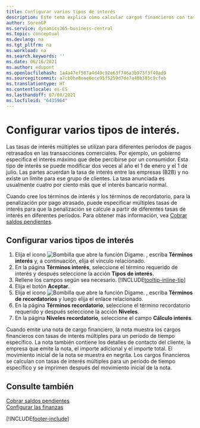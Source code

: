 ```yaml
---
title: Configurar varios tipos de interés
description: Este tema explica cómo calcular cargos financieros con tasas de interés múltiples para un período específico.
author: SorenGP
ms.service: dynamics365-business-central
ms.topic: conceptual
ms.devlang: na
ms.tgt_pltfrm: na
ms.workload: na
ms.search.keywords: ''
ms.date: 06/16/2021
ms.author: edupont
ms.openlocfilehash: 1a4a47ef587a4d49c92e63f746a3b973f3f40ad9
ms.sourcegitcommit: a7cb0be8eae6ece95f5259d7de7a48b385c9cfeb
ms.translationtype: HT
ms.contentlocale: es-ES
ms.lasthandoff: 07/08/2021
ms.locfileid: "6435964"
---
```

# <a name="set-up-multiple-interest-rates"></a>Configurar varios tipos de interés.
Las tasas de interés múltiples se utilizan para diferentes períodos de pagos retrasados en las transacciones comerciales. Por ejemplo, un gobierno especifica el interés máximo que debe percibirse por un consumidor. Esta tipo de interés se puede modificar dos veces al año el 1 de enero y el 1 de julio. Las partes acuerdan la tasa de interés entre las empresas (B2B) y no existe un límite para ese grupo de clientes. La tasa anunciada es usualmente cuatro por ciento más que el interés bancario normal.

Cuando cree los términos de interés y los términos de recordatorio, para la penalización por pago atrasado, puede especificar múltiples tasas de interés para que la penalización se calcule a partir de diferentes tasas de interés en diferentes períodos. Para obtener más información, vea [Cobrar saldos pendientes](receivables-collect-outstanding-balances.md).

## <a name="to-set-up-multiple-interest-rates"></a>Configurar varios tipos de interés  
1.  Elija el icono ![Bombilla que abre la función Dígame.](media/ui-search/search_small.png "Dígame qué desea hacer") , escriba **Términos interés** y, a continuación, elija el vínculo relacionado.  
2.  En la página **Términos interés**, seleccione el término requerido de interés y después seleccione la acción **Tipos de interés**.  
3.  Rellene los campos según sea necesario. [!INCLUDE[tooltip-inline-tip](includes/tooltip-inline-tip_md.md)]
4.  Elija el botón **Aceptar**.  
5.  Elija el icono ![Bombilla que abre la función Dígame.](media/ui-search/search_small.png "Dígame qué desea hacer") , escriba **Términos de recordatorios** y luego elija el enlace relacionado.  
6.  En la página **Términos recordatorio**, seleccione el término recordatorio requerido y después seleccione la acción **Niveles**.  
7.  En la página **Niveles recordatorio**, seleccione el campo **Cálculo interés**.  

Cuando emite una nota de cargo financiero, la nota muestra los cargos financieros con tasas de interés múltiples para un período de tiempo específico. La nota también contiene los detalles de contacto del cliente, la empresa que emite la nota, el importe adicional y el importe total. El movimiento inicial de la nota se muestra en negrita. Los cargos financieros se calculan con tasas de interés múltiples para un período de tiempo específico y se imprimen después del movimiento inicial de la nota.  

## <a name="see-also"></a>Consulte también  
[Cobrar saldos pendientes](receivables-collect-outstanding-balances.md)  
[Configurar las finanzas](finance-setup-finance.md)


[!INCLUDE[footer-include](includes/footer-banner.md)]